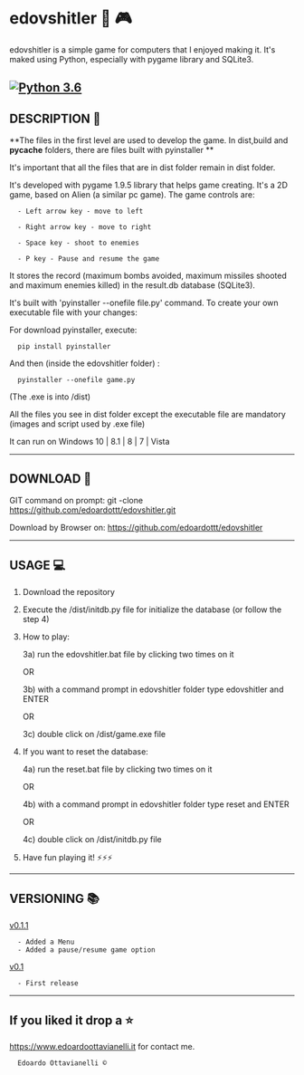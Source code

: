 # edovshitler 👾 🎮

edovshitler is a simple game for computers that I enjoyed making it. It's maked using Python, especially with pygame library and SQLite3.

[![Python 3.6](https://img.shields.io/badge/python-3.6-blue.svg)](https://www.python.org/downloads/release/python-360/)
--------------------------
DESCRIPTION :mega:
--------------------------
**The files in the first level are used to develop the game. In dist,build and __pycache__ folders, there are files built with pyinstaller **

It's important that all the files that are in dist folder remain in dist folder.

It's developed with pygame 1.9.5 library that helps game creating. It's a 2D game, based on Alien (a similar pc game). The game controls are:

      - Left arrow key - move to left
      
      - Right arrow key - move to right
      
      - Space key - shoot to enemies
      
      - P key - Pause and resume the game
      
It stores the record (maximum bombs avoided, maximum missiles shooted and maximum enemies killed) in the result.db database (SQLite3). 

It's built with 'pyinstaller --onefile file.py' command.
To create your own executable file with your changes:

For download pyinstaller, execute:

      pip install pyinstaller

And then (inside the edovshitler folder) :

      pyinstaller --onefile game.py

(The .exe is into /dist)

All the files you see in dist folder except the executable file are mandatory (images and script used by .exe file)

It can run on Windows 10 | 8.1 | 8 | 7 | Vista

--------------------------
DOWNLOAD :satellite:
--------------------------

GIT command on prompt: git -clone https://github.com/edoardottt/edovshitler.git

Download by Browser on: https://github.com/edoardottt/edovshitler

--------------------------
USAGE :computer:
--------------------------

1) Download the repository

2) Execute the /dist/initdb.py file for initialize the database (or follow the step 4)

3) How to play: 

      3a) run the edovshitler.bat file by clicking two times on it
      
      OR
      
      3b) with a command prompt in edovshitler folder type edovshitler and ENTER
            
      OR
      
      3c) double click on /dist/game.exe file
      
4) If you want to reset the database:

      4a) run the reset.bat file by clicking two times on it
      
      OR
      
      4b) with a command prompt in edovshitler folder type reset and ENTER
      
      OR
      
      4c) double click on /dist/initdb.py file
      
5) Have fun playing it!
:zap::zap::zap:

--------------------------
VERSIONING :books:
--------------------------

[v0.1.1](https://github.com/edoardottt/edovshitler/releases/tag/v0.1.1)

      - Added a Menu
      - Added a pause/resume game option

[v0.1](https://github.com/edoardottt/edovshitler/releases/tag/v0.1)
      
      - First release

--------------------------
If you liked it drop a :star:
--------------------------

https://www.edoardoottavianelli.it for contact me.


      Edoardo Ottavianelli ©
